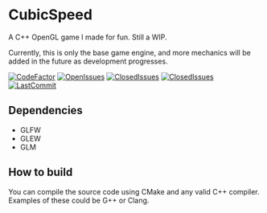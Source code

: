 # CubicSpeed
A C++ OpenGL game I made for fun. Still a WIP.

Currently, this is only the base game engine, and more mechanics will be added in the future as development progresses.

[![CodeFactor](https://www.codefactor.io/repository/github/brynblack/cubicspeed/badge/main)](https://www.codefactor.io/repository/github/brynblack/cubicspeed/overview/main) [![OpenIssues](https://img.shields.io/github/issues/brynblack/CubicSpeed)](https://github.com/brynblack/CubicSpeed/issues?q=is%3Aopen+is%3Aissue) [![ClosedIssues](https://img.shields.io/github/issues-closed/brynblack/CubicSpeed)](https://github.com/brynblack/CubicSpeed/issues?q=is%3Aclosed+is%3Aissue) [![ClosedIssues](https://img.shields.io/github/license/brynblack/CubicSpeed)](https://github.com/brynblack/CubicSpeed/blob/main/LICENSE) [![LastCommit](https://img.shields.io/github/last-commit/brynblack/CubicSpeed)](https://github.com/brynblack/CubicSpeed/commits/main)

## Dependencies

- GLFW
- GLEW
- GLM

## How to build

You can compile the source code using CMake and any valid C++ compiler. Examples of these could be G++ or Clang.

